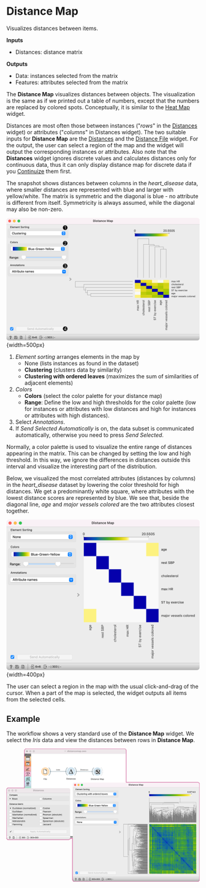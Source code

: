 Distance Map
============

Visualizes distances between items.

**Inputs**

- Distances: distance matrix

**Outputs**

- Data: instances selected from the matrix
- Features: attributes selected from the matrix

The **Distance Map** visualizes distances between objects. The visualization is the same as if we printed out a table of numbers, except that the numbers are replaced by colored spots. Conceptually, it is similar to the [Heat Map](../visualize/heatmap.md) widget.

Distances are most often those between instances ("*rows*" in the [Distances](distances.md) widget) or attributes ("*columns*" in Distances widget). The two suitable inputs for **Distance Map** are the [Distances](distances.md) and the [Distance File](distancefile.md) widget. For the output, the user can select a region of the map and the widget will output the corresponding instances or attributes. Also note that the **Distances** widget ignores discrete values and calculates distances only for continuous data, thus it can only display distance map for discrete data if you [Continuize](../data/continuize.md) them first.

The snapshot shows distances between columns in the *heart_disease* data, where smaller distances are represented with blue and larger with yellow/white. The matrix is symmetric and the diagonal is blue - no attribute is different from itself. Symmetricity is always assumed, while the diagonal may also be non-zero.

![](images/DistanceMap-stamped.png){width=500px}

1. *Element sorting* arranges elements in the map by
   - None (lists instances as found in the dataset)
   - **Clustering** (clusters data by similarity)
   - **Clustering with ordered leaves** (maximizes the sum of similarities of adjacent elements)
2. *Colors*
   - **Colors** (select the color palette for your distance map)
   - **Range**: Define the low and high thresholds for the color palette (low for instances or attributes with low distances and high for instances or attributes with high distances).
3. Select *Annotations*.
4. If *Send Selected Automatically* is on, the data subset is communicated automatically, otherwise you need to press *Send Selected*.

Normally, a color palette is used to visualize the entire range of distances appearing in the matrix. This can be changed by setting the low and high threshold. In this way, we ignore the differences in distances outside this interval and visualize the interesting part of the distribution.

Below, we visualized the most correlated attributes (distances by columns) in the *heart_disease* dataset by lowering the color threshold for high distances. We get a predominantly white square, where attributes with the lowest distance scores are represented by blue. We see that, beside the diagonal line, *age* and *major vessels colored* are the two attributes closest together.

![](images/DistanceMap-Threshold.png){width=400px}

The user can select a region in the map with the usual click-and-drag of the cursor. When a part of the map is selected, the widget outputs all items from the selected cells.

Example
-------

The workflow shows a very standard use of the **Distance Map** widget. We select the *Iris* data and view the distances between rows in **Distance Map**.

![](images/DistanceMap-Example.png)
